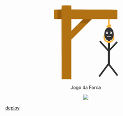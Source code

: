 
<div align="center">
<img src="/src/assets/images/forca6.png" alt="drawing" width="200" /> 
<p>Jogo da Forca</p>
</div>

<p align="center">
<img src="http://img.shields.io/static/v1?label=STATUS&message=EM%20DESENVOLVIMENTO&color=GREEN&style=for-the-badge"/>
</p>

[deploy](https://projeto8-jogoforca-lxsa.vercel.app/) 